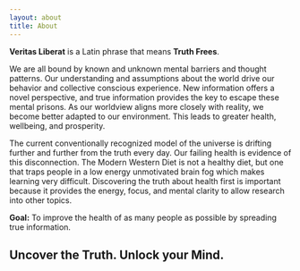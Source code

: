 ```yaml
---
layout: about
title: About
---
```


**Veritas Liberat** is a Latin phrase that means **Truth Frees**.

We are all bound by known and unknown mental barriers and thought patterns. Our understanding and assumptions about the world drive our behavior and collective conscious experience. New information offers a novel perspective, and  true information provides the key to escape these mental prisons. As our worldview aligns more closely with reality, we become better adapted to our environment. This leads to greater health, wellbeing, and prosperity.

The current conventionally recognized model of the universe is drifting further and further from the truth every day. Our failing health is evidence of this disconnection. The Modern Western Diet is not a healthy diet, but one that traps people in a low energy unmotivated brain fog which makes learning very difficult. Discovering the truth about health first is important because it provides the energy, focus, and mental clarity to allow research into other topics.

**Goal:** To improve the health of as many people as possible by spreading true information.

## Uncover the Truth. Unlock your Mind.
